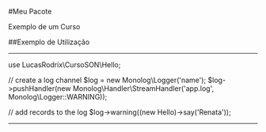 #Meu Pacote

Exemplo de um Curso

##Exemplo de Utilização

---

use LucasRodrix\CursoSON\Hello;

// create a log channel
$log = new Monolog\Logger('name');
$log->pushHandler(new Monolog\Handler\StreamHandler('app.log', Monolog\Logger::WARNING));

// add records to the log
$log->warning((new Hello)->say('Renata'));

---
